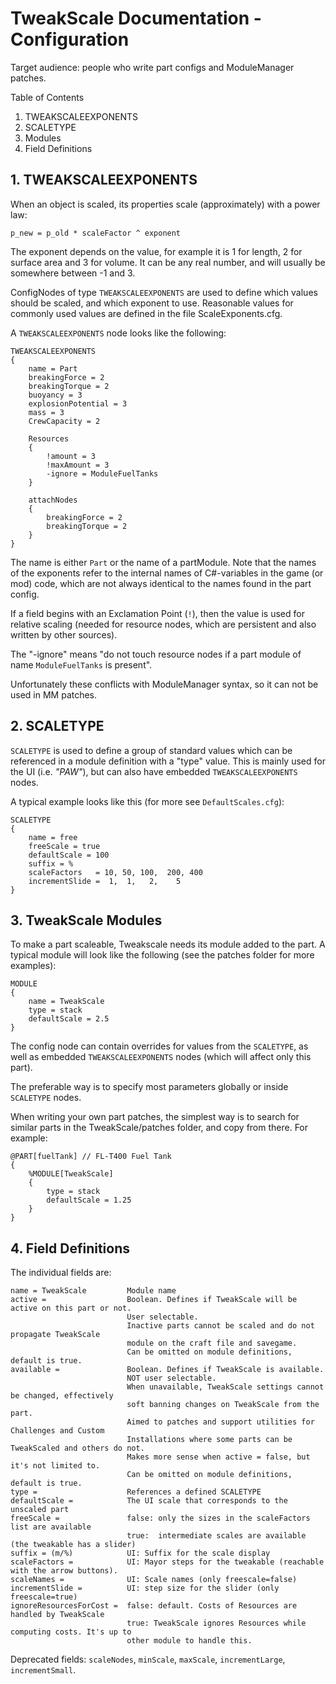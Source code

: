 # TweakScale Documentation - Configuration

Target audience: people who write part configs and ModuleManager patches. 

Table of Contents

1. TWEAKSCALEEXPONENTS
2. SCALETYPE
3. Modules
4. Field Definitions


## 1.	TWEAKSCALEEXPONENTS

When an object is scaled, its properties scale (approximately) with a power law:

	p_new = p_old * scaleFactor ^ exponent

The exponent depends on the value, for example it is 1 for length, 2 for surface area and 3 for volume. It can be any real number, and will usually be somewhere between -1 and 3. 

ConfigNodes of type `TWEAKSCALEEXPONENTS` are used to define which values should be scaled, and which exponent to use. Reasonable values for commonly used values are defined in the file ScaleExponents.cfg. 

A `TWEAKSCALEEXPONENTS` node looks like the following:

    TWEAKSCALEEXPONENTS
    {
        name = Part
        breakingForce = 2
        breakingTorque = 2
        buoyancy = 3
        explosionPotential = 3
        mass = 3
        CrewCapacity = 2
    
        Resources
        {
            !amount = 3
            !maxAmount = 3
            -ignore = ModuleFuelTanks
        }
    
        attachNodes
        {
            breakingForce = 2
            breakingTorque = 2
        }
    }

The name is either `Part` or the name of a partModule. Note that the names of the exponents refer to the internal names of C#-variables in the game (or mod) code, which are not always identical to the names found in the part config. 

If a field begins with an Exclamation Point (`!`), then the value is used for relative scaling (needed for resource nodes, which are persistent and also written by other sources). 

The "-ignore" means "do not touch resource nodes if a part module of name `ModuleFuelTanks` is present". 

Unfortunately these conflicts with ModuleManager syntax, so it can not be used in MM patches. 

## 2.	SCALETYPE

`SCALETYPE` is used to define a group of standard values which can be referenced in a module definition with a "type" value. This is mainly used for the UI (i.e. *"PAW"*), but can also have embedded `TWEAKSCALEEXPONENTS` nodes. 

A typical example looks like this (for more see `DefaultScales.cfg`):

    SCALETYPE
    {
        name = free
        freeScale = true
        defaultScale = 100
        suffix = %
        scaleFactors   = 10, 50, 100,  200, 400
        incrementSlide =  1,  1,   2,    5
    }


## 3.	TweakScale Modules

To make a part scaleable, Tweakscale needs its module added to the part. A typical 
module will look like the following (see the patches folder for more examples):

    MODULE
    {
        name = TweakScale
        type = stack
        defaultScale = 2.5
    }

The config node can contain overrides for values from the `SCALETYPE`, as well as embedded `TWEAKSCALEEXPONENTS` nodes (which will affect only this part).

The preferable way is to specify most parameters globally or inside `SCALETYPE` nodes. 

When writing your own part patches, the simplest way is to search for similar parts in the TweakScale/patches folder, and copy from there. For example: 

    @PART[fuelTank] // FL-T400 Fuel Tank
    {
        %MODULE[TweakScale]
        {
            type = stack
            defaultScale = 1.25
        }
    }


## 4.	Field Definitions

The individual fields are:

    name = TweakScale         Module name
    active =                  Boolean. Defines if TweakScale will be active on this part or not.
                              User selectable.
                              Inactive parts cannot be scaled and do not propagate TweakScale
                              module on the craft file and savegame.
                              Can be omitted on module definitions, default is true.
    available =               Boolean. Defines if TweakScale is available.
                              NOT user selectable.
                              When unavailable, TweakScale settings cannot be changed, effectively
                              soft banning changes on TweakScale from the part.
                              Aimed to patches and support utilities for Challenges and Custom
                              Installations where some parts can be TweakScaled and others do not.
                              Makes more sense when active = false, but it's not limited to.
                              Can be omitted on module definitions, default is true.
    type =                    References a defined SCALETYPE
    defaultScale =            The UI scale that corresponds to the unscaled part
    freeScale =               false: only the sizes in the scaleFactors list are available
                              true:  intermediate scales are available (the tweakable has a slider)
    suffix = (m/%)            UI: Suffix for the scale display
    scaleFactors =            UI: Mayor steps for the tweakable (reachable with the arrow buttons). 
    scaleNames =              UI: Scale names (only freescale=false)
    incrementSlide =          UI: step size for the slider (only freescale=true)
    ignoreResourcesForCost =  false: default. Costs of Resources are handled by TweakScale
                              true: TweakScale ignores Resources while computing costs. It's up to
                              other module to handle this.

Deprecated fields: `scaleNodes`, `minScale`, `maxScale`, `incrementLarge`, `incrementSmall`.
